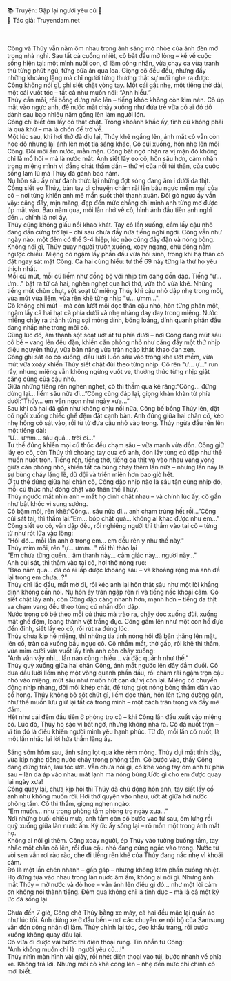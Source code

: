 📚 Truyện: Gặp lại người yêu cũ 🔞
<br>
📖 Tác giả: Truyendam.net
<!-- Tag: truyện sex công nhân samsung, sex chồng đi Nhật, truyện ngoại tình, truyện người yêu cũ, truyện sex Việt 2025 -->
<!-- Keywords: truyện sex dài tập, truyện 18+ cảm xúc, sex giằng xé, truyện nữ chủ động, Truyendam.net -->

<br></br>
Công và Thúy vẫn nằm ôm nhau trong ánh sáng mờ nhòe của ánh đèn mở trong nhà nghỉ. Sau tất cả cuồng nhiệt, cô bắt đầu mở lòng – kể về cuộc sống hiện tại: một mình nuôi con, đi làm công nhân, vừa chạy ca vừa tranh thủ từng phút ngủ, từng bữa ăn qua loa. Giọng cô đều đều, nhưng đầy những khoảng lặng mà chỉ người từng thương thật sự mới nghe ra được.
<br>
Công không nói gì, chỉ siết chặt vòng tay. Một cái gật nhẹ, một tiếng thở dài, một cái vuốt tóc – tất cả như muốn nói: “Anh hiểu.”
<br>
Thúy cắn môi, rồi bỗng dưng nấc lên – tiếng khóc không còn kìm nén. Cô úp mặt vào ngực anh, để nước mắt chảy xuống như đứa trẻ vừa có ai đó dỗ dành sau bao nhiêu năm gồng lên làm người lớn.
<br>
Công chỉ biết ôm lấy cô thật chặt. Trong khoảnh khắc ấy, tình cũ không phải là quá khứ – mà là chốn để trở về.
<br>
Một lúc sau, khi hơi thở đã dịu lại, Thúy khẽ ngẩng lên, ánh mắt cô vẫn còn hoe đỏ nhưng lại ánh lên một tia sáng khác. Cô cúi xuống, hôn nhẹ lên môi Công. Đôi môi ẩm nước, mằn mặn. Công bất ngờ nhận ra vị mặn đó không chỉ là mồ hôi – mà là nước mắt. Anh siết lấy eo cô, hôn sâu hơn, cảm nhận trong miệng mình vị đắng chát thấm dần – thứ vị của nỗi tủi thân, của cuộc sống lam lũ mà Thúy đã gánh bao năm.
<br>
Nụ hôn sâu ấy như đánh thức lại những đợt sóng đang âm ỉ dưới da thịt. Công siết eo Thúy, bàn tay di chuyển chậm rãi lên bầu ngực mềm mại của cô – nơi từng khiến anh mê mẩn suốt thời thanh xuân. Đôi gò ngực ấy vẫn vậy: căng đầy, mịn màng, đẹp đến mức chẳng chỉ mình anh từng mơ được úp mặt vào. Bao năm qua, mỗi lần nhớ về cô, hình ảnh đầu tiên anh nghĩ đến… chính là nơi ấy.
<br>
Thúy cũng không giấu nổi khao khát. Tay cô lần xuống, cầm lấy cậu nhỏ đang dần cứng trở lại – chỉ sau chưa đầy nửa tiếng nghỉ ngơi. Công vẫn như ngày nào, một đêm có thể 3-4 hiệp, lúc nào cũng đầy đặn và nóng bỏng.
<br>
Không nói gì, Thúy quay người trườn xuống, xoay ngang, chủ động nằm ngược chiều. Miệng cô ngậm lấy phần đầu vừa hồi sinh, trong khi hạ thân cô đặt ngay sát mặt Công. Cả hai cùng hiểu: tư thế 69 này từng là thứ họ yêu thích nhất.
<br>
Mỗi cú mút, mỗi cú liếm như đồng bộ với nhịp tim đang dồn dập. Tiếng "ự... ưm..." bật ra từ cả hai, nghèn nghẹt qua hơi thở, vừa thô vừa khẽ. Những tiếng mút chùn chụt, sột soạt từ miệng Thúy khi cậu nhỏ dập nhẹ trong môi, vừa mút vừa liếm, vừa rên khẽ từng nhịp "ư... ựmm...".
<br>
 Cô không chỉ mút – mà còn lướt môi dọc thân cậu nhỏ, hôn từng phân một, ngậm lấy cả hai hạt cà phía dưới và nhẹ nhàng day day trong miệng. Nước miếng chảy ra thành từng sợi mỏng dính, bóng loáng, dính quanh phần đầu đang nhấp nhẹ trong môi cô.
<br>
Cùng lúc đó, âm thanh sột soạt ướt át từ phía dưới – nơi Công đang mút sâu cô bé – vang lên đều đặn, khiến căn phòng nhỏ như căng đầy một thứ nhịp điệu nguyên thủy, vừa bản năng vừa tràn ngập khát khao đan xen.
<br>
Công ghì sát eo cô xuống, đầu lưỡi luồn sâu vào trong khe ướt mềm, vừa mút vừa xoáy khiến Thúy siết chặt đùi theo từng nhịp. Cô rên "ư... ự..." run rẩy, nhưng miệng vẫn không ngừng vuốt ve, thưởng thức từng nhịp giật căng cứng của cậu nhỏ.
<br>
Giữa những tiếng rên nghèn nghẹt, cô thì thầm qua kẽ răng:“Công… đừng dừng lại… liếm sâu nữa đi…”Công cũng đáp lại, giọng khàn khàn từ phía dưới:“Thúy… em vẫn ngon như ngày xưa…”
<br>
Sau khi cả hai đã gần như không chịu nổi nữa, Công bế bổng Thúy lên, đặt cô ngồi xuống chiếc ghế đệm đặt cạnh bàn. Anh đứng giữa hai chân cô, kéo nhẹ hông cô sát vào, rồi từ từ đưa cậu nhỏ vào trong. Thúy ngửa đầu rên lên một tiếng dài:
<br>
"Ư... ưmm... sâu quá... trời ơi..."
<br>
Tư thế đứng khiến mọi cú thúc đều chạm sâu – vừa mạnh vừa dồn. Công giữ lấy eo cô, còn Thúy thì choàng tay qua cổ anh, đón lấy từng cú dập như thể muốn nuốt trọn. Tiếng rên, tiếng thở, tiếng da thịt va vào nhau vang vọng giữa căn phòng nhỏ, khiến tất cả bùng cháy thêm lần nữa – nhưng lần này là sự bùng cháy lặng lẽ, dữ dội và triền miên hơn bao giờ hết.
<br>
Ở tư thế đứng giữa hai chân cô, Công dập nhịp nào là sâu tận cùng nhịp đó, mỗi cú thúc như đóng chặt vào thân thể Thúy.
<br>
Thúy ngước mắt nhìn anh – mắt họ dính chặt nhau – và chính lúc ấy, cô gần như bật khóc vì sung sướng.
<br>
Cô bặm môi, rên khẽ:“Công… sâu nữa đi… anh chạm trúng hết rồi…”Công cúi sát tai, thì thầm lại:“Em… bóp chặt quá… không ai khác được như em…”
<br>
Công siết eo cô, vẫn dập đều, rồi nghiêng người thì thầm vào tai cô – từng từ như rót lửa vào lòng:
<br>
"Hồi đó... mỗi lần anh ở trong em... em đều rên y như thế này."
<br>
Thúy mím môi, rên "ự... ưmm..." rồi thì thào lại
<br>
"Em chưa từng quên... âm thanh này... cảm giác này… người này…"
<br>
 Anh cúi sát, thì thầm vào tai cô, hơi thở nóng rực:
<br>
"Bao năm qua... đã có ai lấp được khoảng sâu – và khoảng rộng mà anh để lại trong em chưa...?"
<br>
Thúy chỉ lắc đầu, mắt mờ đi, rồi kéo anh lại hôn thật sâu như một lời khẳng định không cần nói. Nụ hôn ấy tràn ngập rên rỉ và tiếng nấc khoái cảm. Cô siết chặt lấy anh, còn Công dập càng nhanh hơn, mạnh hơn – tiếng da thịt va chạm vang đều theo từng cú nhấn dồn dập.
<br>
Nước trong cô bé theo mỗi cú thúc mà trào ra, chảy dọc xuống đùi, xuống mặt ghế đệm, loang thành vệt trắng đục. Công gầm lên như một con hổ đực đến đỉnh, siết lấy eo cô, rồi rút ra đúng lúc.
<br>
Thúy chưa kịp hé miệng, thì những tia tinh nóng hổi đã bắn thẳng lên mặt, lên cổ, tràn cả xuống bầu ngực cô. Cô nhắm mắt, thở gấp, rồi khẽ thì thầm, vừa mỉm cười vừa vuốt lấy tinh anh còn chảy xuống:
<br>
"Anh vẫn vậy nhỉ... lần nào cũng nhiều… và đặc quánh như thế."
<br>
Thúy quỳ xuống giữa hai chân Công, ánh mắt ngước lên đầy đắm đuối. Cô đưa đầu lưỡi liếm nhẹ một vòng quanh phần đầu, rồi chậm rãi ngậm trọn cậu nhỏ vào miệng, mút sâu như muốn hút cạn dư vị còn lại. Miệng cô chuyển động nhịp nhàng, đôi môi khép chặt, để từng giọt nóng bỏng thấm dần vào cổ họng. Thúy không bỏ sót chút gì, liếm dọc thân, hôn lên từng đường gân, như thể muốn lưu giữ lại tất cả trong mình – một cách trân trọng và đầy mê đắm.
<br>
Hệt như cái đêm đầu tiên ở phòng trọ cũ – khi Công lần đầu xuất vào miệng cô. Lúc đó, Thúy ho sặc vì bất ngờ, nhưng không nhả ra. Cô đã nuốt trọn – vì tin đó là điều khiến người mình yêu hạnh phúc. Từ đó, mỗi lần cô nuốt, là một lần nhắc lại lời hứa thầm lặng ấy.
<br>

Sáng sớm hôm sau, ánh sáng lọt qua khe rèm mỏng. Thúy dụi mắt tỉnh dậy, vừa kịp nghe tiếng nước chảy trong phòng tắm. Cô bước vào, thấy Công đang đứng trần, lau tóc ướt. Vẫn chưa nói gì, cô khẽ vòng tay ôm anh từ phía sau – làn da áp vào nhau mát lạnh mà nóng bừng.Ước gì cho em được quay lại ngày xưa!
<br>
Công quay lại, chưa kịp hỏi thì Thúy đã chủ động hôn anh, tay siết lấy cổ anh như không muốn rời. Hơi thở quyện vào nhau, ướt át giữa hơi nước phòng tắm. Cô thì thầm, giọng nghẹn ngào:
<br>
"Em muốn... như trong phòng tắm phòng trọ ngày xưa…"
<br>
Nơi những buổi chiều mưa, anh tắm còn cô bước vào từ sau, ôm lưng rồi quỳ xuống giữa làn nước ấm. Ký ức ấy sống lại – rõ mồn một trong ánh mắt họ.
<br>
Không ai nói gì thêm. Công xoay người, ép Thúy vào tường buồng tắm, tay nhấc một chân cô lên, rồi đưa cậu nhỏ đang cứng ngắc vào trong. Nước từ vòi sen vẫn rơi rào rào, che đi tiếng rên khẽ của Thúy đang nấc nhẹ vì khoái cảm.
<br>
Đó là một lần chén nhanh – gấp gáp – nhưng không kém phần cuồng nhiệt. Họ đứng tựa vào nhau trong làn nước âm ấm, không ai nói gì. Nhưng ánh mắt Thúy – mờ nước và đỏ hoe – vẫn ánh lên điều gì đó… như một lời cảm ơn không nói thành tiếng. Đêm qua không chỉ là tình dục – mà là cả một ký ức đã sống lại.
<br>

Chưa đến 7 giờ, Công chở Thúy bằng xe máy, cả hai đều mặc lại quần áo như lúc tối. Anh dừng xe ở đầu bến – nơi các chuyến xe nội bộ của Samsung vẫn đón công nhân đi làm. Thúy chỉnh lại tóc, đeo khẩu trang, rồi bước xuống không quay đầu lại.
<br>
Cô vừa đi được vài bước thì điện thoại rung. Tin nhắn từ Công:
<br>
"Anh không muốn chỉ là  người yêu cũ...!"
<br>
Thúy nhìn màn hình vài giây, rồi nhét điện thoại vào túi, bước nhanh về phía xe. Không trả lời. Nhưng môi cô khẽ cong lên – nhẹ đến mức chỉ chính cô mới biết.




